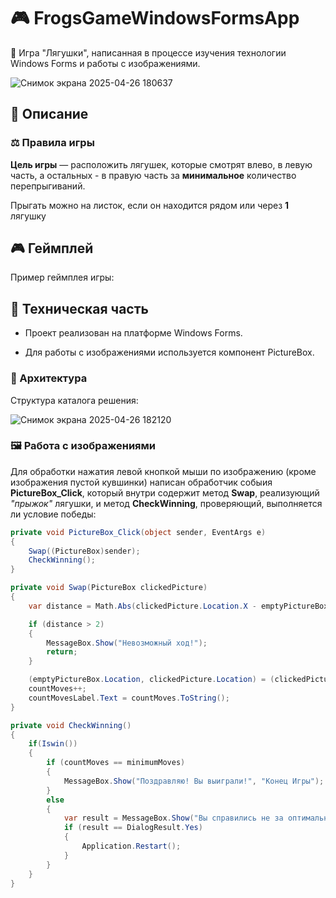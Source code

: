 # 🎮 FrogsGameWindowsFormsApp
🐸 Игра "Лягушки", написанная в процессе изучения технологии Windows Forms и работы с изображениями.

![Снимок экрана 2025-04-26 180637](https://github.com/user-attachments/assets/4a50d591-d396-46b7-ada9-33cf3b8b507a)

## 📃 Описание
### ⚖️ Правила игры
**Цель игры** — расположить лягушек, которые смотрят влево, в левую часть, а остальных - в правую часть за **минимальное** количество перепрыгиваний.

Прыгать можно на листок, если он находится рядом или через **1** лягушку

## 🎮 Геймплей
Пример геймплея игры:



## 🔧 Техническая часть
* Проект реализован на платформе Windows Forms.

* Для работы с изображениями используется компонент PictureBox.

### 🧩 Архитектура
Структура каталога решения:

![Снимок экрана 2025-04-26 182120](https://github.com/user-attachments/assets/456e738e-7ee3-4882-a9da-b4e784922c15)

### 🖼️ Работа с изображениями
Для обработки нажатия левой кнопкой мыши по изображению (кроме изображения пустой кувшинки) написан обработчик собыия **PictureBox_Click**, который внутри содержит метод **Swap**, реализующий _"прыжок"_ лягушки, и метод **CheckWinning**, проверяющий, выполняется ли условие победы:

```C#
private void PictureBox_Click(object sender, EventArgs e)
{
    Swap((PictureBox)sender);
    CheckWinning();
}

private void Swap(PictureBox clickedPicture)
{
    var distance = Math.Abs(clickedPicture.Location.X - emptyPictureBox.Location.X) / emptyPictureBox.Size.Width;

    if (distance > 2)
    {
        MessageBox.Show("Невозможный ход!");
        return;
    }

    (emptyPictureBox.Location, clickedPicture.Location) = (clickedPicture.Location, emptyPictureBox.Location);
    countMoves++;
    countMovesLabel.Text = countMoves.ToString();
}

private void CheckWinning()
{
    if(Iswin())
    {
        if (countMoves == minimumMoves)
        {
            MessageBox.Show("Поздравляю! Вы выиграли!", "Конец Игры");
        }
        else
        {
            var result = MessageBox.Show("Вы справились не за оптимальное количество ходов. Хотите начать заново?", "Конец Игры", MessageBoxButtons.YesNo);
            if (result == DialogResult.Yes)
            { 
                Application.Restart();
            }
        }
    }
}
```
